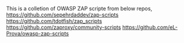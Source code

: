 This is a colletion of OWASP ZAP scripte from below repos,
https://github.com/sepehrdaddev/zap-scripts
https://github.com/tdotfish/zap_scripts
https://github.com/zaproxy/community-scripts
https://github.com/eL-Prova/owasp-zap-scripts

